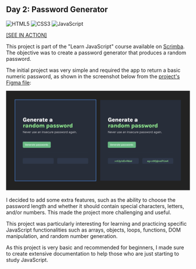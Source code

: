## Day 2: Password Generator

![HTML5](https://img.shields.io/badge/html5-%23E34F26.svg?style=for-the-badge&logo=html5&logoColor=white)
![CSS3](https://img.shields.io/badge/css3-%231572B6.svg?style=for-the-badge&logo=css3&logoColor=white)
![JavaScript](https://img.shields.io/badge/javascript-%23323330.svg?style=for-the-badge&logo=javascript&logoColor=%23F7DF1E)

[[SEE IN ACTION]](https://my-study-journal.vercel.app/day2-password-generator)

This project is part of the "Learn JavaScript" course available on [Scrimba](https://v2.scrimba.com/). The objective was to create a password generator that produces a random password.

The initial project was very simple and required the app to return a basic numeric password, as shown in the screenshot below from the [project's Figma file](<https://www.figma.com/design/NEj9JDycMjF3XKXq7swoc9/Random-Password-Generator-(New-version)?m=auto&t=FGJfu55xMJxfjfzN-6>):

![original project from scrimba](assets/original-project-scrimba.png)

I decided to add some extra features, such as the ability to choose the password length and whether it should contain special characters, letters, and/or numbers. This made the project more challenging and useful.

This project was particularly interesting for learning and practicing specific JavaScript functionalities such as arrays, objects, loops, functions, DOM manipulation, and random number generation.

As this project is very basic and recommended for beginners, I made sure to create extensive documentation to help those who are just starting to study JavaScript.
